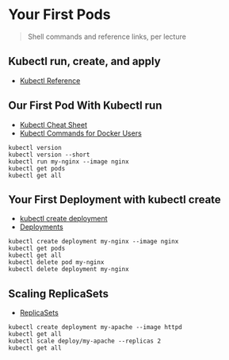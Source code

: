 # Your First Pods

> Shell commands and reference links, per lecture

## Kubectl run, create, and apply

- [Kubectl Reference](https://kubernetes.io/docs/reference/kubectl/)

## Our First Pod With Kubectl run

- [Kubectl Cheat Sheet](https://kubernetes.io/docs/reference/kubectl/cheatsheet/)
- [Kubectl Commands for Docker Users](https://kubernetes.io/docs/reference/kubectl/docker-cli-to-kubectl/)

```shell
kubectl version
kubectl version --short
kubectl run my-nginx --image nginx
kubectl get pods
kubectl get all
```

## Your First Deployment with kubectl create

- [kubectl create deployment](https://kubernetes.io/docs/tutorials/kubernetes-basics/deploy-app/deploy-intro/)
- [Deployments](https://kubernetes.io/docs/concepts/workloads/controllers/deployment/)

```shell
kubectl create deployment my-nginx --image nginx
kubectl get pods
kubectl get all
kubectl delete pod my-nginx
kubectl delete deployment my-nginx
```

## Scaling ReplicaSets

- [ReplicaSets](https://kubernetes.io/docs/concepts/workloads/controllers/replicaset/)

```shell
kubectl create deployment my-apache --image httpd
kubectl get all
kubectl scale deploy/my-apache --replicas 2
kubectl get all
```
